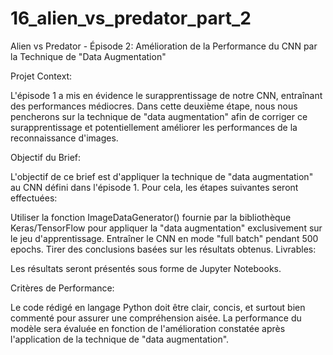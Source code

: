 # 16_alien_vs_predator_part_2

Alien vs Predator - Épisode 2: Amélioration de la Performance du CNN par la Technique de "Data Augmentation"

Projet Context:

L'épisode 1 a mis en évidence le surapprentissage de notre CNN, entraînant des performances médiocres. Dans cette deuxième étape, nous nous pencherons sur la technique de "data augmentation" afin de corriger ce surapprentissage et potentiellement améliorer les performances de la reconnaissance d'images.

Objectif du Brief:

L'objectif de ce brief est d'appliquer la technique de "data augmentation" au CNN défini dans l'épisode 1. Pour cela, les étapes suivantes seront effectuées:

Utiliser la fonction ImageDataGenerator() fournie par la bibliothèque Keras/TensorFlow pour appliquer la "data augmentation" exclusivement sur le jeu d'apprentissage.
Entraîner le CNN en mode "full batch" pendant 500 epochs.
Tirer des conclusions basées sur les résultats obtenus.
Livrables:

Les résultats seront présentés sous forme de Jupyter Notebooks.

Critères de Performance:

Le code rédigé en langage Python doit être clair, concis, et surtout bien commenté pour assurer une compréhension aisée. La performance du modèle sera évaluée en fonction de l'amélioration constatée après l'application de la technique de "data augmentation".
